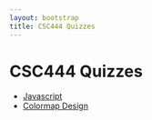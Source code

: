 ```yaml
---
layout: bootstrap
title: CSC444 Quizzes
---
```


# CSC444 Quizzes

* [Javascript](javascript.html)
* [Colormap Design](colormap_design.html)
